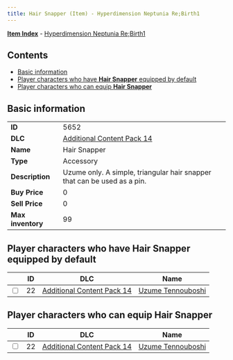 ```yaml
---
title: Hair Snapper (Item) - Hyperdimension Neptunia Re;Birth1
---
```


[**Item Index**](/neptunia/rb1/item/index.html) - [Hyperdimension Neptunia Re;Birth1](/neptunia/rb1)

## Contents

- [Basic information](#basic-information)
- [Player characters who have **Hair Snapper** equipped by default](#player-characters-who-have-hair-snapper-equipped-by-default)
- [Player characters who can equip **Hair Snapper**](#player-characters-who-can-equip-hair-snapper)
## Basic information

|   |   |
| -- | -- |
| **ID** | 5652 |
| **DLC** | [Additional Content Pack 14](/neptunia/rb1/dlc/23-pack14.html) |
| **Name** | Hair Snapper |
| **Type** | Accessory |
| **Description** | Uzume only. A simple, triangular hair snapper that can be used as a pin. |
| **Buy Price** | 0 |
| **Sell Price** | 0 |
| **Max inventory** | 99 |


## Player characters who have **Hair Snapper** equipped by default

|    | ID | DLC | Name |
| -- | -- | --- | ---- |
| <input type="checkbox" id="rb1-player-23-22" class="trackbox" /> | 22 | [Additional Content Pack 14](/neptunia/rb1/dlc/23-pack14.html) | [Uzume Tennouboshi](/neptunia/rb1/player/23-22-uzume-tennouboshi.html) |


## Player characters who can equip **Hair Snapper**

|    | ID | DLC | Name |
| -- | -- | --- | ---- |
| <input type="checkbox" id="rb1-player-23-22" class="trackbox" /> | 22 | [Additional Content Pack 14](/neptunia/rb1/dlc/23-pack14.html) | [Uzume Tennouboshi](/neptunia/rb1/player/23-22-uzume-tennouboshi.html) |
